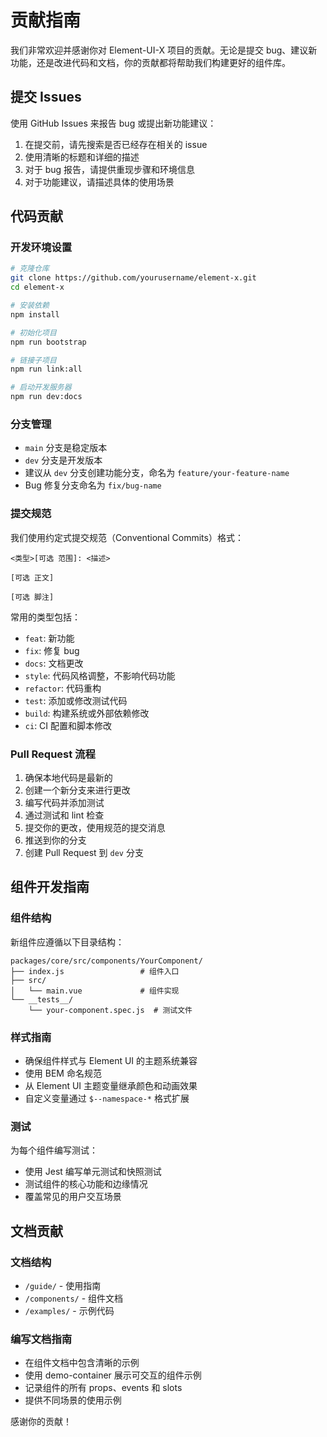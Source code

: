 # 贡献指南

我们非常欢迎并感谢你对 Element-UI-X 项目的贡献。无论是提交 bug、建议新功能，还是改进代码和文档，你的贡献都将帮助我们构建更好的组件库。

## 提交 Issues

使用 GitHub Issues 来报告 bug 或提出新功能建议：

1. 在提交前，请先搜索是否已经存在相关的 issue
2. 使用清晰的标题和详细的描述
3. 对于 bug 报告，请提供重现步骤和环境信息
4. 对于功能建议，请描述具体的使用场景

## 代码贡献

### 开发环境设置

```bash
# 克隆仓库
git clone https://github.com/yourusername/element-x.git
cd element-x

# 安装依赖
npm install

# 初始化项目
npm run bootstrap

# 链接子项目
npm run link:all

# 启动开发服务器
npm run dev:docs
```

### 分支管理

- `main` 分支是稳定版本
- `dev` 分支是开发版本
- 建议从 `dev` 分支创建功能分支，命名为 `feature/your-feature-name`
- Bug 修复分支命名为 `fix/bug-name`

### 提交规范

我们使用约定式提交规范（Conventional Commits）格式：

```
<类型>[可选 范围]: <描述>

[可选 正文]

[可选 脚注]
```

常用的类型包括：

- `feat`: 新功能
- `fix`: 修复 bug
- `docs`: 文档更改
- `style`: 代码风格调整，不影响代码功能
- `refactor`: 代码重构
- `test`: 添加或修改测试代码
- `build`: 构建系统或外部依赖修改
- `ci`: CI 配置和脚本修改

### Pull Request 流程

1. 确保本地代码是最新的
2. 创建一个新分支来进行更改
3. 编写代码并添加测试
4. 通过测试和 lint 检查
5. 提交你的更改，使用规范的提交消息
6. 推送到你的分支
7. 创建 Pull Request 到 `dev` 分支

## 组件开发指南

### 组件结构

新组件应遵循以下目录结构：

```
packages/core/src/components/YourComponent/
├── index.js                 # 组件入口
├── src/
│   └── main.vue             # 组件实现
└── __tests__/
    └── your-component.spec.js  # 测试文件
```

### 样式指南

- 确保组件样式与 Element UI 的主题系统兼容
- 使用 BEM 命名规范
- 从 Element UI 主题变量继承颜色和动画效果
- 自定义变量通过 `$--namespace-*` 格式扩展

### 测试

为每个组件编写测试：

- 使用 Jest 编写单元测试和快照测试
- 测试组件的核心功能和边缘情况
- 覆盖常见的用户交互场景

## 文档贡献

### 文档结构

- `/guide/` - 使用指南
- `/components/` - 组件文档
- `/examples/` - 示例代码

### 编写文档指南

- 在组件文档中包含清晰的示例
- 使用 demo-container 展示可交互的组件示例
- 记录组件的所有 props、events 和 slots
- 提供不同场景的使用示例

感谢你的贡献！
